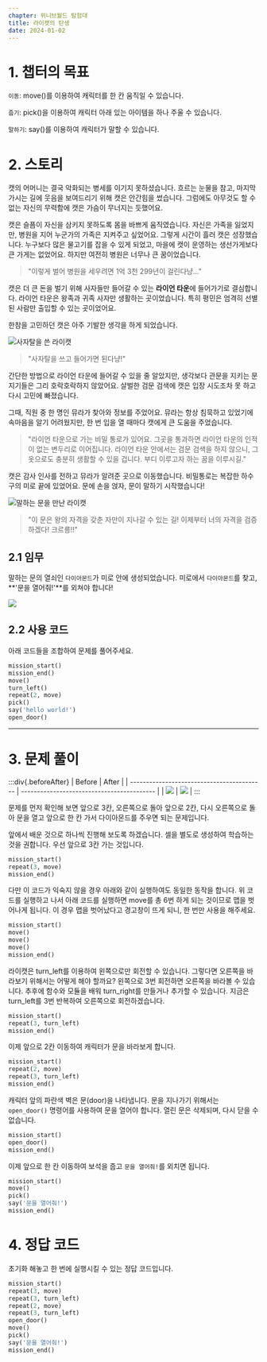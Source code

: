 ```yaml
---
chapter: 위니브월드 탐험대
title: 라이캣의 탄생
date: 2024-01-02
---
```


# 1. 챕터의 목표

`이동`: move()를 이용하여 캐릭터를 한 칸 움직일 수 있습니다.

`줍기`: pick()을 이용하여 캐릭터 아래 있는 아이템을 하나 주울 수 있습니다.

`말하기`: say()를 이용하여 캐릭터가 말할 수 있습니다.

# 2. 스토리

캣의 어머니는 결국 악화되는 병세를 이기지 못하셨습니다. 흐르는 눈물을 참고, 마지막 가시는 길에 웃음을 보여드리기 위해 캣은 안간힘을 썼습니다. 그럼에도 아무것도 할 수 없는 자신의 무력함에 캣은 가슴이 무너지는 듯했어요.

캣은 슬픔이 자신을 삼키지 못하도록 몸을 바쁘게 움직였습니다. 자신은 가족을 잃었지만, 병원을 지어 누군가의 가족은 지켜주고 싶었어요. 그렇게 시간이 흘러 캣은 성장했습니다. 누구보다 많은 물고기를 잡을 수 있게 되었고, 마을에 캣이 운영하는 생선가게보다 큰 가게는 없었어요. 하지만 여전히 병원은 너무나 큰 꿈이었습니다.

> "이렇게 벌어 병원을 세우려면 1억 3천 299년이 걸린다냥..."

캣은 더 큰 돈을 벌기 위해 사자들만 들어갈 수 있는 **라이언 타운**에 들어가기로 결심합니다. 라이언 타운은 왕족과 귀족 사자만 생활하는 곳이었습니다. 특히 평민은 엄격히 선별된 사람만 출입할 수 있는 곳이었어요.

한참을 고민하던 캣은 아주 기발한 생각을 하게 되었습니다.

![](/images/wenivworld/expedition02-1.png '사자탈을 쓴 라이캣')

> "사자탈을 쓰고 들어가면 된다냥!"

간단한 방법으로 라이언 타운에 들어갈 수 있을 줄 알았지만, 생각보다 관문을 지키는 문지기들은 그리 호락호락하지 않았어요. 살벌한 검문 검색에 캣은 입장 시도조차 못 하고 다시 고민에 빠졌습니다.

그때, 직원 중 한 명인 뮤라가 찾아와 정보를 주었어요. 뮤라는 항상 침묵하고 있었기에 속마음을 알기 어려웠지만, 한 번 입을 열 때마다 캣에게 큰 도움을 주었습니다.

> "라이언 타운으로 가는 비밀 통로가 있어요. 그곳을 통과하면 라이언 타운의 인적이 없는 변두리로 이어집니다. 라이언 타운 안에서는 검문 검색을 하지 않으니, 그 옷으로도 충분히 생활할 수 있을 겁니다. 부디 이루고자 하는 꿈을 이루시길."

캣은 감사 인사를 전하고 뮤라가 알려준 곳으로 이동했습니다. 비밀통로는 복잡한 하수구의 미로 끝에 있었어요. 문에 손을 얹자, 문이 말하기 시작했습니다!

![](/images/wenivworld/expedition02-2.png '말하는 문을 만난 라이캣')

> "이 문은 왕의 자격을 갖춘 자만이 지나갈 수 있는 길! 이제부터 너의 자격을 검증하겠다! 크르릉!!"

## 2.1 임무

말하는 문의 열쇠인 `다이아몬드`가 미로 안에 생성되었습니다. 미로에서 `다이아몬드`를 찾고, **'문을 열어줘!'**를 외쳐야 합니다!

![](/images/wenivworld/expedition02-3.png)

## 2.2 사용 코드

아래 코드들을 조합하여 문제를 풀어주세요.

```python
mission_start()
mission_end()
move()
turn_left()
repeat(2, move)
pick()
say('hello world!')
open_door()
```

---

# 3. 문제 풀이

:::div{.beforeAfter}
| Before | After |
| ------------------------------------------ | ------------------------------------------ |
| ![](/images/wenivworld/expedition02-4.png) | ![](/images/wenivworld/expedition02-5.png) |
:::

문제를 먼저 확인해 보면 앞으로 3칸, 오른쪽으로 돌아 앞으로 2칸, 다시 오른쪽으로 돌아 문을 열고 앞으로 한 칸 가서 다이아몬드를 주우면 되는 문제입니다.

앞에서 배운 것으로 하나씩 진행해 보도록 하겠습니다. 셀을 별도로 생성하여 학습하는 것을 권합니다. 우선 앞으로 3칸 가는 것입니다.

```python
mission_start()
repeat(3, move)
mission_end()
```

다만 이 코드가 익숙지 않을 경우 아래와 같이 실행하여도 동일한 동작을 합니다. 위 코드를 실행하고 나서 아래 코드를 실행하면 move를 총 6번 하게 되는 것이므로 맵을 벗어나게 됩니다. 이 경우 맵을 벗어났다고 경고창이 뜨게 되니, 한 번만 사용을 해주세요.

```python
mission_start()
move()
move()
move()
mission_end()
```

라이캣은 turn_left를 이용하여 왼쪽으로만 회전할 수 있습니다. 그렇다면 오른쪽을 바라보기 위해서는 어떻게 해야 할까요? 왼쪽으로 3번 회전하면 오른쪽을 바라볼 수 있습니다. 추후에 함수와 모듈을 배워 turn_right를 만들거나 추가할 수 있습니다. 지금은 turn_left를 3번 반복하여 오른쪽으로 회전하겠습니다.

```python
mission_start()
repeat(3, turn_left)
mission_end()
```

이제 앞으로 2칸 이동하여 캐릭터가 문을 바라보게 합니다.

```python
mission_start()
repeat(2, move)
repeat(3, turn_left)
mission_end()
```

캐릭터 앞의 파란색 벽은 문(door)을 나타냅니다. 문을 지나가기 위해서는 `open_door()` 명령어를 사용하여 문을 열어야 합니다. 열린 문은 삭제되며, 다시 닫을 수 없습니다.

```python
mission_start()
open_door()
mission_end()
```

이제 앞으로 한 칸 이동하여 보석을 줍고 `문을 열어줘!`를 외치면 됩니다.

```python
mission_start()
move()
pick()
say('문을 열어줘!')
mission_end()
```

# 4. 정답 코드

초기화 해놓고 한 번에 실행시킬 수 있는 정답 코드입니다.

```python
mission_start()
repeat(3, move)
repeat(3, turn_left)
repeat(2, move)
repeat(3, turn_left)
open_door()
move()
pick()
say('문을 열어줘!')
mission_end()
```
